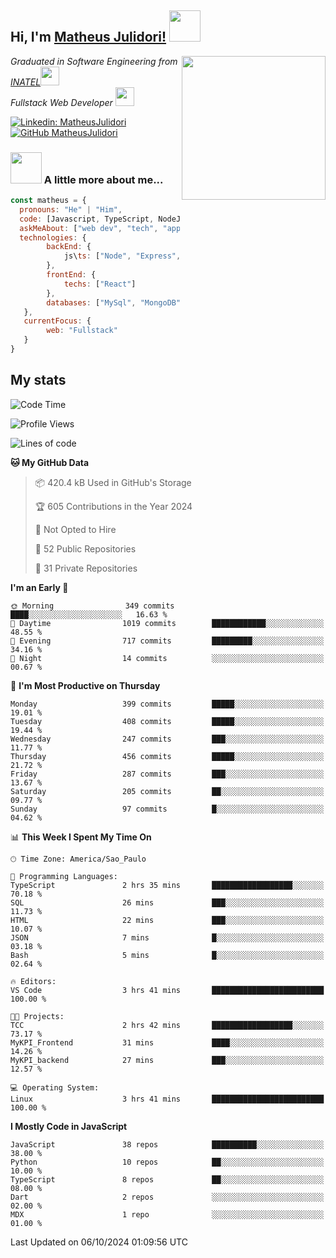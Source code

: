 <h2> Hi, I'm <a href="https://matheusjulidori.github.io" target="_blank">Matheus Julidori!</a> <img src="https://media.giphy.com/media/12oufCB0MyZ1Go/giphy.gif" width="50"></h2>
<img align='right' src="https://media.giphy.com/media/3oKIPnAiaMCws8nOsE/giphy.gif" width="230" height="auto">
<p><em>Graduated in Software Engineering from <a href="http://www.inatel.br" target="_blank">INATEL</a><img src="https://media.giphy.com/media/fYSnHlufseco8Fh93Z/giphy.gif" width="30"></br>
  Fullstack Web Developer <img src="https://media.giphy.com/media/WUlplcMpOCEmTGBtBW/giphy.gif" width="30">
</em></p>

[![Linkedin: MatheusJulidori](https://img.shields.io/badge/-MatheusJulidori-blue?style=flat-square&logo=Linkedin&logoColor=white&link=https://www.linkedin.com/in/MatheusJulidori/)](https://www.linkedin.com/in/MatheusJulidori/)
[![GitHub MatheusJulidori](https://img.shields.io/github/followers/matheusjulidori?label=follow&style=social)](https://github.com/MatheusJulidori)


### <img src="https://media.giphy.com/media/VgCDAzcKvsR6OM0uWg/giphy.gif" width="50"> A little more about me...  

```javascript
const matheus = {
  pronouns: "He" | "Him",
  code: [Javascript, TypeScript, NodeJS, Express, NestJS, React, MySQL, MongoDB, HTML, CSS, Python, Django, PostgreSQL],
  askMeAbout: ["web dev", "tech", "app dev", "games"],
  technologies: {
        backEnd: {
            js\ts: ["Node", "Express", "NestJS"]
        },
        frontEnd: {
            techs: ["React"]
        },
        databases: ["MySql", "MongoDB", "PostgreSQL"],
   },
   currentFocus: {
        web: "Fullstack"
   }
}
```
<h2>My stats</h2>

<!--START_SECTION:waka-->
![Code Time](http://img.shields.io/badge/Code%20Time-670%20hrs%2035%20mins-blue)

![Profile Views](http://img.shields.io/badge/Profile%20Views-2-blue)

![Lines of code](https://img.shields.io/badge/From%20Hello%20World%20I%27ve%20Written-6.8%20million%20lines%20of%20code-blue)

**🐱 My GitHub Data** 

> 📦 420.4 kB Used in GitHub's Storage 
 > 
> 🏆 605 Contributions in the Year 2024
 > 
> 🚫 Not Opted to Hire
 > 
> 📜 52 Public Repositories 
 > 
> 🔑 31 Private Repositories 
 > 
**I'm an Early 🐤** 

```text
🌞 Morning                349 commits         ████░░░░░░░░░░░░░░░░░░░░░   16.63 % 
🌆 Daytime                1019 commits        ████████████░░░░░░░░░░░░░   48.55 % 
🌃 Evening                717 commits         █████████░░░░░░░░░░░░░░░░   34.16 % 
🌙 Night                  14 commits          ░░░░░░░░░░░░░░░░░░░░░░░░░   00.67 % 
```
📅 **I'm Most Productive on Thursday** 

```text
Monday                   399 commits         █████░░░░░░░░░░░░░░░░░░░░   19.01 % 
Tuesday                  408 commits         █████░░░░░░░░░░░░░░░░░░░░   19.44 % 
Wednesday                247 commits         ███░░░░░░░░░░░░░░░░░░░░░░   11.77 % 
Thursday                 456 commits         █████░░░░░░░░░░░░░░░░░░░░   21.72 % 
Friday                   287 commits         ███░░░░░░░░░░░░░░░░░░░░░░   13.67 % 
Saturday                 205 commits         ██░░░░░░░░░░░░░░░░░░░░░░░   09.77 % 
Sunday                   97 commits          █░░░░░░░░░░░░░░░░░░░░░░░░   04.62 % 
```


📊 **This Week I Spent My Time On** 

```text
🕑︎ Time Zone: America/Sao_Paulo

💬 Programming Languages: 
TypeScript               2 hrs 35 mins       ██████████████████░░░░░░░   70.18 % 
SQL                      26 mins             ███░░░░░░░░░░░░░░░░░░░░░░   11.73 % 
HTML                     22 mins             ███░░░░░░░░░░░░░░░░░░░░░░   10.07 % 
JSON                     7 mins              █░░░░░░░░░░░░░░░░░░░░░░░░   03.18 % 
Bash                     5 mins              █░░░░░░░░░░░░░░░░░░░░░░░░   02.64 % 

🔥 Editors: 
VS Code                  3 hrs 41 mins       █████████████████████████   100.00 % 

🐱‍💻 Projects: 
TCC                      2 hrs 42 mins       ██████████████████░░░░░░░   73.17 % 
MyKPI_Frontend           31 mins             ████░░░░░░░░░░░░░░░░░░░░░   14.26 % 
MyKPI_backend            27 mins             ███░░░░░░░░░░░░░░░░░░░░░░   12.57 % 

💻 Operating System: 
Linux                    3 hrs 41 mins       █████████████████████████   100.00 % 
```

**I Mostly Code in JavaScript** 

```text
JavaScript               38 repos            ██████████░░░░░░░░░░░░░░░   38.00 % 
Python                   10 repos            ██░░░░░░░░░░░░░░░░░░░░░░░   10.00 % 
TypeScript               8 repos             ██░░░░░░░░░░░░░░░░░░░░░░░   08.00 % 
Dart                     2 repos             ░░░░░░░░░░░░░░░░░░░░░░░░░   02.00 % 
MDX                      1 repo              ░░░░░░░░░░░░░░░░░░░░░░░░░   01.00 % 
```




 Last Updated on 06/10/2024 01:09:56 UTC
<!--END_SECTION:waka-->
